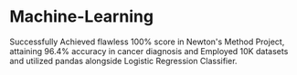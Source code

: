 # Machine-Learning
Successfully Achieved flawless 100% score in Newton's Method Project, attaining 96.4% accuracy in cancer diagnosis and Employed 10K datasets and utilized pandas alongside Logistic Regression Classifier.
